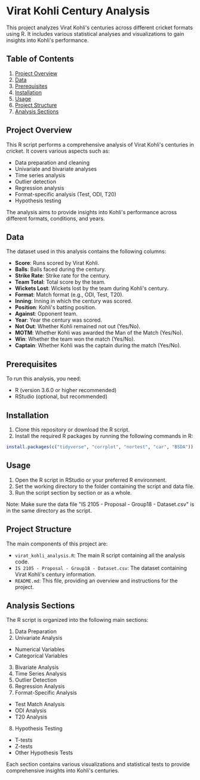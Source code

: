 # Virat Kohli Century Analysis

This project analyzes Virat Kohli's centuries across different cricket formats using R. It includes various statistical analyses and visualizations to gain insights into Kohli's performance.

## Table of Contents

1. [Project Overview](#project-overview)
2. [Data](#data)
3. [Prerequisites](#prerequisites)
4. [Installation](#installation)
5. [Usage](#usage)
6. [Project Structure](#project-structure)
7. [Analysis Sections](#analysis-sections)


## Project Overview

This R script performs a comprehensive analysis of Virat Kohli's centuries in cricket. It covers various aspects such as:

- Data preparation and cleaning
- Univariate and bivariate analyses
- Time series analysis
- Outlier detection
- Regression analysis
- Format-specific analysis (Test, ODI, T20)
- Hypothesis testing

The analysis aims to provide insights into Kohli's performance across different formats, conditions, and years.

## Data

The dataset used in this analysis contains the following columns:
- **Score**: Runs scored by Virat Kohli.
- **Balls**: Balls faced during the century.
- **Strike Rate**: Strike rate for the century.
- **Team Total**: Total score by the team.
- **Wickets Lost**: Wickets lost by the team during Kohli's century.
- **Format**: Match format (e.g., ODI, Test, T20).
- **Inning**: Inning in which the century was scored.
- **Position**: Kohli's batting position.
- **Against**: Opponent team.
- **Year**: Year the century was scored.
- **Not Out**: Whether Kohli remained not out (Yes/No).
- **MOTM**: Whether Kohli was awarded the Man of the Match (Yes/No).
- **Win**: Whether the team won the match (Yes/No).
- **Captain**: Whether Kohli was the captain during the match (Yes/No).

## Prerequisites

To run this analysis, you need:

- R (version 3.6.0 or higher recommended)
- RStudio (optional, but recommended)

## Installation

1. Clone this repository or download the R script.
2. Install the required R packages by running the following commands in R:

```R
install.packages(c("tidyverse", "corrplot", "nortest", "car", "BSDA"))
```

## Usage

1. Open the R script in RStudio or your preferred R environment.
2. Set the working directory to the folder containing the script and data file.
3. Run the script section by section or as a whole.

Note: Make sure the data file "IS 2105 - Proposal - Group18 - Dataset.csv" is in the same directory as the script.

## Project Structure

The main components of this project are:

- `virat_kohli_analysis.R`: The main R script containing all the analysis code.
- `IS 2105 - Proposal - Group18 - Dataset.csv`: The dataset containing Virat Kohli's century information.
- `README.md`: This file, providing an overview and instructions for the project.

## Analysis Sections

The R script is organized into the following main sections:

1. Data Preparation
2. Univariate Analysis
  - Numerical Variables
  - Categorical Variables
3. Bivariate Analysis
4. Time Series Analysis
5. Outlier Detection
6. Regression Analysis
7. Format-Specific Analysis
  - Test Match Analysis
  - ODI Analysis
  - T20 Analysis
8. Hypothesis Testing
  - T-tests
  - Z-tests
  - Other Hypothesis Tests

Each section contains various visualizations and statistical tests to provide comprehensive insights into Kohli's centuries.
